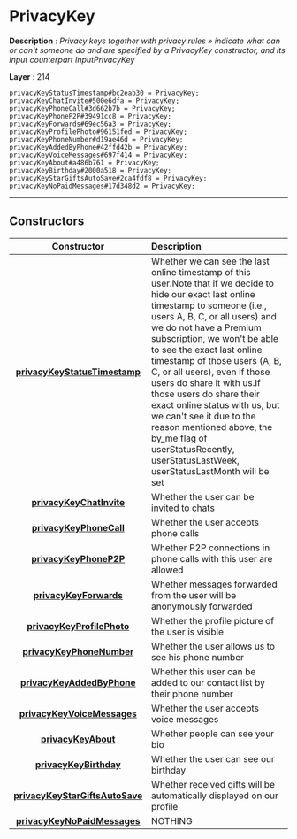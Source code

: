 # PrivacyKey

**Description** : *Privacy keys together with privacy rules &raquo; indicate what can or can&#039;t someone do and are specified by a PrivacyKey constructor, and its input counterpart InputPrivacyKey*

**Layer** : 214

```tl
privacyKeyStatusTimestamp#bc2eab30 = PrivacyKey;
privacyKeyChatInvite#500e6dfa = PrivacyKey;
privacyKeyPhoneCall#3d662b7b = PrivacyKey;
privacyKeyPhoneP2P#39491cc8 = PrivacyKey;
privacyKeyForwards#69ec56a3 = PrivacyKey;
privacyKeyProfilePhoto#96151fed = PrivacyKey;
privacyKeyPhoneNumber#d19ae46d = PrivacyKey;
privacyKeyAddedByPhone#42ffd42b = PrivacyKey;
privacyKeyVoiceMessages#697f414 = PrivacyKey;
privacyKeyAbout#a486b761 = PrivacyKey;
privacyKeyBirthday#2000a518 = PrivacyKey;
privacyKeyStarGiftsAutoSave#2ca4fdf8 = PrivacyKey;
privacyKeyNoPaidMessages#17d348d2 = PrivacyKey;
```

---

## Constructors

| Constructor | Description |
| :---: | :--- |
| [**privacyKeyStatusTimestamp**](constructor/privacyKeyStatusTimestamp) | Whether we can see the last online timestamp of this user.Note that if we decide to hide our exact last online timestamp to someone (i.e., users A, B, C, or all users) and we do not have a Premium subscription, we won't be able to see the exact last online timestamp of those users (A, B, C, or all users), even if those users do share it with us.If those users do share their exact online status with us, but we can't see it due to the reason mentioned above, the by_me flag of userStatusRecently, userStatusLastWeek, userStatusLastMonth will be set |
| [**privacyKeyChatInvite**](constructor/privacyKeyChatInvite) | Whether the user can be invited to chats |
| [**privacyKeyPhoneCall**](constructor/privacyKeyPhoneCall) | Whether the user accepts phone calls |
| [**privacyKeyPhoneP2P**](constructor/privacyKeyPhoneP2P) | Whether P2P connections in phone calls with this user are allowed |
| [**privacyKeyForwards**](constructor/privacyKeyForwards) | Whether messages forwarded from the user will be anonymously forwarded |
| [**privacyKeyProfilePhoto**](constructor/privacyKeyProfilePhoto) | Whether the profile picture of the user is visible |
| [**privacyKeyPhoneNumber**](constructor/privacyKeyPhoneNumber) | Whether the user allows us to see his phone number |
| [**privacyKeyAddedByPhone**](constructor/privacyKeyAddedByPhone) | Whether this user can be added to our contact list by their phone number |
| [**privacyKeyVoiceMessages**](constructor/privacyKeyVoiceMessages) | Whether the user accepts voice messages |
| [**privacyKeyAbout**](constructor/privacyKeyAbout) | Whether people can see your bio |
| [**privacyKeyBirthday**](constructor/privacyKeyBirthday) | Whether the user can see our birthday |
| [**privacyKeyStarGiftsAutoSave**](constructor/privacyKeyStarGiftsAutoSave) | Whether received gifts will be automatically displayed on our profile |
| [**privacyKeyNoPaidMessages**](constructor/privacyKeyNoPaidMessages) | NOTHING |